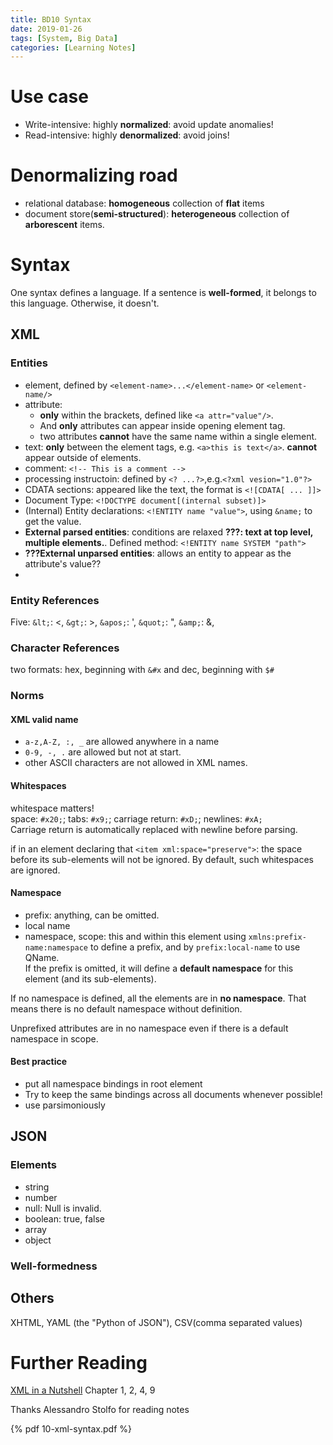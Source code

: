 ```yaml
---
title: BD10 Syntax
date: 2019-01-26
tags: [System, Big Data]
categories: [Learning Notes]
---
```


# Use case

- Write-intensive: highly **normalized**: avoid update anomalies!
- Read-intensive: highly **denormalized**: avoid joins!

# Denormalizing road
- relational database: **homogeneous** collection of **flat** items
- document store(**semi-structured**): **heterogeneous** collection of **arborescent** items.

# Syntax
One syntax defines a language. If a sentence is **well-formed**, it belongs to this language. Otherwise, it doesn't.

## XML
### Entities
- element, defined by ```<element-name>...</element-name>``` or ```<element-name/>```
- attribute: 
	- **only** within the brackets, defined like ```<a attr="value"/>```.
	- And **only** attributes can appear inside opening element tag. 
	- two attributes **cannot** have the same name within a single element.
- text: **only** between the element tags, e.g. ```<a>this is text</a>```. **cannot** appear outside of elements.
- comment: ```<!-- This is a comment -->```
- processing instructoin: defined by ```<? ...?>```,e.g.```<?xml vesion="1.0"?>```
- CDATA sections: appeared like the text, the format is ```<![CDATA[ ... ]]>```
- Document Type: ```<!DOCTYPE document[(internal subset)]>```
- (Internal) Entity declarations: ```<!ENTITY name "value">```, using ```&name;``` to get the value.
- **External parsed entities**: conditions are relaxed **???: text at top level, multiple elements.**. Defined method: ```<!ENTITY name SYSTEM "path">```
- **???External unparsed entities**: allows an entity to appear as the attribute's value??
- 

### Entity References
Five: ```&lt;```: <, ```&gt;```: >,  ```&apos;```: ', ```&quot;```: ", ```&amp;```: &,  

### Character References
two formats: hex, beginning with ```&#x``` and dec, beginning with ```$#``` 

### Norms
#### XML valid name
- ```a-z,A-Z, :, _``` are allowed anywhere in a name
- ```0-9, -, .``` are allowed but not at start.
- other ASCII characters are not allowed in XML names. 

#### Whitespaces
whitespace matters!  
space: ```#x20;```; tabs: ```#x9;```; carriage return: ```#xD;```; newlines: ```#xA;```  
Carriage return is automatically replaced with newline before parsing.

if in an element declaring that ```<item xml:space="preserve">```: the space before its sub-elements will not be ignored. By default, such whitespaces are ignored.

#### Namespace
- prefix: anything, can be omitted.
- local name
- namespace, scope: this and within this element
using ```xmlns:prefix-name:namespace``` to define a prefix, and by ```prefix:local-name``` to use QName.  
If the prefix is omitted, it will define a **default namespace** for this element (and its sub-elements).

If no namespace is defined, all the elements are in **no namespace**. That means there is no default namespace without definition.  

Unprefixed attributes are in no namespace even if there is a default namespace in scope.



#### Best practice
- put all namespace bindings in root element
- Try to keep the same bindings across all documents whenever possible!
- use parsimoniously

## JSON
### Elements
- string
- number
- null: Null is invalid.
- boolean: true, false
- array
- object

### Well-formedness
## Others
XHTML, YAML (the "Python of JSON"), CSV(comma separated values)

# Further Reading

[XML in a Nutshell](https://www.oreilly.com/library/view/xml-in-a/0596007647/) Chapter 1, 2, 4, 9

Thanks Alessandro Stolfo for reading notes

{% pdf 10-xml-syntax.pdf %}